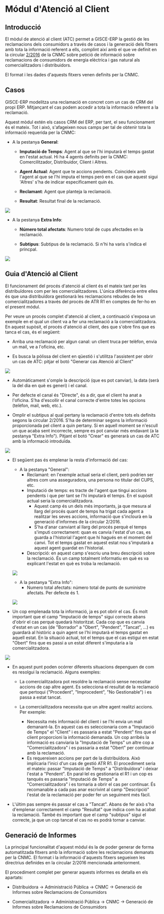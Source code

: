 # Módul d'Atenció al Client

## Introducció


El mòdul de atenció al client (ATC) permet a GISCE-ERP la gestió de les
reclamacions dels consumidors a través de casos i la generació dels fitxers amb
tota la informació referent a ells, complint així amb el que ve definit en la
circular [2/2016](http://www.boe.es/diario_boe/txt.php?id=BOE-A-2016-7979)
de la CNMC sobre petició de informació sobre reclamacions de
consumidors de energia elèctrica i gas natural als comercialitzadors i
distribuidors.

El format i les dades d'aquests fitxers venen definits per la CNMC.


## Casos

GISCE-ERP modelitza una reclamació en concret com un cas de CRM del propi ERP.
Mitjançant el cas podem accedir a tota la informació referent a la reclamació.

Aquest mòdul extén els casos CRM del ERP, per tant, el seu funcionament és el
mateix.
Tot i aixó, s'afageixen nous camps per tal de obtenir tota la informació
requerida per la CNMC:

* A la pestanya **General**:

    * **Imputació de Temps**: Agent al que se l'hi imputarà el temps gastat en
        l'estat actual. Hi ha 4 agents definits per la CNMC: Comercilitzador,
        Distribuidor, Client i Altres.

    * **Agent Actual**: Agent que te accions pendents. Coincideix amb l'agent al
        que se l'hi imputa el temps peró en el cas que aquest sigui 'Altres'
        s'ha de indicar especificament quin és.

    * **Reclamant**: Agent que planteja la reclamació.

    * **Resultat**: Resultat final de la reclamació.

![](_static/atc/camps_nous_general.png)


* A la pestanya **Extra Info**:
    * **Número total afectats**: Numero total de cups afectades en la reclamació.


    * **Subtipus**: Subtipus de la reclamació. Si n'hi ha varis s'indica el
        princpal.

![](_static/atc/camps_nous_extra.png)



## Guia d'Atenció al Client

El funcionament del procés d'atenció al client és el mateix tant per les
distribuïdores com per les comercialitzadores. L'única diferència entre elles
és que una distribuïdora gestionarà les reclamacions rebudes de les
comercialitzadores a través del procés de ATR R1 en comptes de fer-ho en el
present módul.

Per veure un procés complet d'atenció al client, a continuació s'exposa un
exemple en el qual un client va a fer una reclamació a la comercialitzadora.
En aquest supòsit, el procés d'atenció al client, des que s'obre fins que es
tanca el cas, és el següent:


 * Arriba una reclamació per algun canal: un client truca per telèfon, envia un
 mail, ve a l'oficina, etc.


 * Es busca la pòlissa del client en qüestió i s'utilitza l'assistent per obrir
 un cas de ATC: pitjar el botó "Generar cas Atenció al Client"

 ![](_static/atc/guia_atc1.png)


 * Automàticament s'omple la descripció (que es pot canviar), la data (serà la
 del dia en què es generi) i el canal.

 * Per defecte el canal és "Directe", és a dir, que el client ha anat a l'oficina.
 S'ha d'escollir el canal correcte d'entre totes les opcions (telèfon, mail, web, etc.).

 * Omplir el subtipus al qual pertany la reclamació d'entre tots els definits segons la
 circular 2/2016. S'ha de determinar segons la informació proporcionada pel
 client a quin pertany. Si en aquell moment se n'escull un que acaba sent
 incorrecte, sempre es pot canviar més endavant (a la pestanya "Extra Info").
 Pitjant el botó "Crear" es generarà un cas de ATC amb la informació introduïda.

 ![](_static/atc/guia_atc2.png)


 * El següent pas és emplenar la resta d'informació del cas:
     * A la pestanya "General":
         * Reclamant: en l'exemple actual seria el client, però podrien ser
         altres com una asseguradora, una persona no titular del CUPS, etc.
         * Imputació de temps: es tracte de l'agent que tingui accions pendents
         i que per tant se l'hi imputarà el temps. En el supòsit actual seria
         la comercialitzadora.
             * Aquest camp és un dels més importants, ja que mesura al llarg
             del procés quant de temps ha trigat cada agent a realitzar les
             seves accions, informació que s'inclourà en la generació d'informes
              de la circular 2/2016.
             * S'ha d'anar canviant al llarg del procés perquè el temps s'imputi
             correctament: quan es canvia l'estat d'un cas, es guarda a
             l'historial l'agent que hi hagués en el moment del canvi. Tot el
             temps gastat en aquest estat nou s'imputarà a aquest agent guardat
            en l'historial.
         * Descripció: en aquest camp s'escriu una breu descripció sobre la
         reclamació. És un camp totalment informatiu en què es va explicant
         l'estat en què es troba la reclamació.

     ![](_static/atc/guia_atc3.png)

     * A la pestanya "Extra Info":
         * Numero total afectats: número total de punts de suministre afectats.
         Per defecte és 1.

     ![](_static/atc/guia_atc4.png)


 * Un cop emplenada tota la informació, ja es pot obrir el cas. És molt
 important que el camp "Imputació de temps" sigui correcte abans d'obrir el
 cas perquè quedarà historitzat. Cada cop que es canvia d'estat en un cas
 (de "Borrador" a "Obert", "Pendent", "Tancat", ...) es guardarà al històric
 a quin agent se l'hi imputarà el temps gastat en aquell estat. En la situació
 actual, tot el temps que el cas estigui en estat "Obert" fins que es passi a
 un estat diferent s'imputaria a la comercialitzadora.

 ![](_static/atc/guia_atc5.png)


 * En aquest punt poden ocórrer diferents situacions depenguen de com es
 resolgui la reclamació. Alguns exemples:

     * La comercialitzadora pot resoldre la reclamació sense necessitar accions
     de cap altre agent. Es selecciona el resultat de la reclamació que
     pertoqui ("Procedent", "Improcedent", "No Gestionable") i es passa a estat
     tancat.

     * La comercialitzadora necessita que un altre agent realitzi accions.
     Per exemple:
         * Necessita més informació del client i se l'hi envia un mail
           demanant-la. En aquest cas es seleccionaria com a "Imputació de Temps"
           el "Client" i es passaria a estat "Pendent" fins que el client
           proporcioni la informació demanada. Un cop arribés la informació es
           canviaria la "Imputació de Temps" un altre cop a "Comercialitzadora"
           i es passaria a estat "Obert" per continuar amb la reclamació.
         * Es requereixen accions per part de la distribuïdora. Això implicaria
         l'inici d'un cas de gestió ATR R1. El procediment seria el mateix:
         passar "Imputació de Temps" a "Distribuïdora" i deixar l'estat
         a "Pendent". En paral·lel es gestionaria el R1 i un cop es tanqués es
         passaria "Imputació de Temps" a "Comercialitzadora" i es tornaria a obrir
         el cas per continuar. És recomanable a cada pas anar escrivint al camp
         "Descripció" l'estat de la reclamació per poder fer un seguiment més fàcil.

 * L'últim pas sempre és passar el cas a "Tancat". Abans de fer això s'ha
 d'emplenar correctament el camp "Resultat" que indica com ha acabat la
 reclamació. També és important que el camp "subtipus" sigui el correcte,
 ja que un cop tancat el cas no es podrà tornar a canviar.


## Generació de Informes

La principal funcionalitat d'aquest mòdul és la de poder generar de forma
automatitzada fitxers amb la informació sobre les reclamacions demanats per la
CNMC. El format i la informació d'aquests fitxers segueixen les directrius
definides en la circular 2/2016 mencionada anteriorment.

El procediment complet per generar aquests informes es detalla en els apartats:

 * Distribuidora -> Administració Pública -> CNMC -> Generació de Informes sobre Reclamacions de Consumidors

 * Comercialitzadora -> Administració Pública -> CNMC -> Generació de Informes sobre Reclamacions de Consumidors
